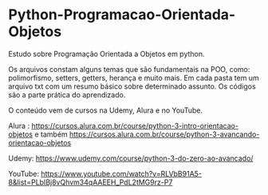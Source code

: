 # Python-Programacao-Orientada-Objetos
Estudo sobre Programação Orientada a Objetos em python.

Os arquivos constam alguns temas que são fundamentais na POO, como: polimorfismo, setters, getters, herança e muito mais.
Em cada pasta tem um arquivo txt com um resumo básico sobre determinado assunto. Os códigos são a parte prática do aprendizado.

O conteúdo vem de cursos na Udemy, Alura e no YouTube.

Alura : 
https://cursos.alura.com.br/course/python-3-intro-orientacao-objetos e também
https://cursos.alura.com.br/course/python-3-avancando-orientacao-objetos

Udemy:
https://www.udemy.com/course/python-3-do-zero-ao-avancado/

YouTube:
https://www.youtube.com/watch?v=RLVbB91A5-8&list=PLbIBj8vQhvm34qAAEEH_PdL2tMG9rz-P7
